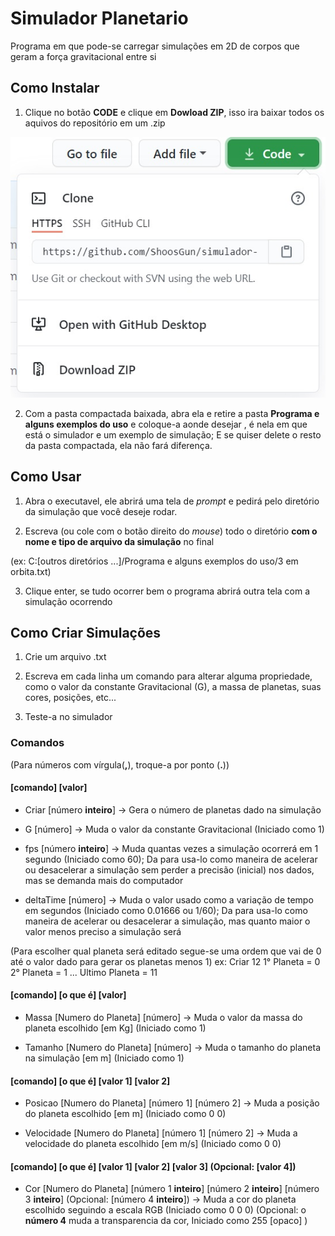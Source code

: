 # Simulador Planetario
Programa em que pode-se carregar simulações em 2D de corpos que geram a força gravitacional entre si

## Como Instalar

1) Clique no botão **CODE** e clique em **Dowload ZIP**, isso ira baixar todos os aquivos do repositório em um .zip

![Botão CODE com Dowaload ZIP](https://github.com/ShoosGun/simulador-planetario/blob/master/Imagens%20do%20README/CODE.jpg)

2) Com a pasta compactada baixada, abra ela e retire a pasta **Programa e alguns exemplos do uso** e coloque-a aonde desejar , é nela em que está o simulador e um exemplo de simulação; E se quiser delete o resto da pasta compactada, ela não fará diferença.


## Como Usar

1) Abra o executavel, ele abrirá uma tela de *prompt* e pedirá pelo diretório da simulação que você deseje rodar.

2) Escreva (ou cole com o botão direito do *mouse*) todo o diretório **com o nome e tipo de arquivo da simulação** no final 

(ex: C:[outros diretórios ...]/Programa e alguns exemplos do uso/3 em orbita.txt) 

3) Clique enter, se tudo ocorrer bem o programa abrirá outra tela com a simulação ocorrendo

## Como Criar Simulações

1) Crie um arquivo .txt

2) Escreva em cada linha um comando para alterar alguma propriedade, como o valor da constante Gravitacional (G), a massa de planetas, suas cores, posições, etc...

3) Teste-a no simulador

### Comandos 
(Para números com vírgula(**,**), troque-a por ponto (**.**))

#### [comando] [valor]
- Criar [número **inteiro**] -> Gera o número de planetas dado na simulação

- G [número] -> Muda o valor da constante Gravitacional (Iniciado como 1)

- fps [número **inteiro**] -> Muda quantas vezes a simulação ocorrerá em 1 segundo (Iniciado como 60); Da para usa-lo como maneira de acelerar ou desacelerar a simulação sem perder a precisão (inicial) nos dados, mas se demanda mais do computador

- deltaTime [número] -> Muda o valor usado como a variação de tempo em segundos (Iniciado como 0.01666 ou 1/60); Da para usa-lo como maneira de acelerar ou desacelerar a simulação, mas quanto maior o valor menos preciso a simulação será


(Para escolher qual planeta será editado segue-se uma ordem que vai de 0 até o valor dado para gerar os planetas menos 1)
ex:
Criar 12
1° Planeta = 0
2° Planeta = 1
...
Ultimo Planeta = 11

#### [comando] [o que é] [valor]

- Massa [Numero do Planeta] [número] -> Muda o valor da massa do planeta escolhido [em Kg] (Iniciado como 1)

- Tamanho [Numero do Planeta] [número] -> Muda o tamanho do planeta na simulação [em m] (Iniciado como 1)

#### [comando] [o que é] [valor 1] [valor 2]

- Posicao [Numero do Planeta] [número 1] [número 2] -> Muda a posição do planeta escolhido [em m] (Iniciado como 0 0)

- Velocidade [Numero do Planeta] [número 1] [número 2] -> Muda a velocidade do planeta escolhido [em m/s] (Iniciado como 0 0)

#### [comando] [o que é] [valor 1] [valor 2] [valor 3] (Opcional: [valor 4])

- Cor [Numero do Planeta] [número 1 **inteiro**] [número 2 **inteiro**] [número 3 **inteiro**] (Opcional: [número 4 **inteiro**]) -> Muda a cor do planeta escolhido seguindo a escala RGB (Iniciado como 0 0 0) (Opcional: o **número 4** muda a transparencia da cor, Iniciado como 255 [opaco] )
